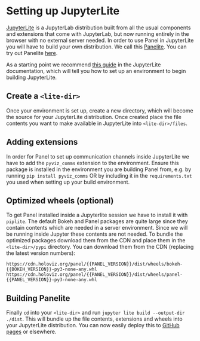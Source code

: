 # Setting up JupyterLite

[JupyterLite](https://jupyterlite.readthedocs.io/en/latest/) is a JupyterLab distribution built from all the usual components and extensions that come with JupyterLab, but now running entirely in the browser with no external server needed. In order to use Panel in JupyterLite you will have to build your own distribution. We call this [Panelite](https://panelite.holoviz.org). You can try out Panelite [here](https://panelite.holoviz.org).

As a starting point we recommend [this guide](https://jupyterlite.readthedocs.io/en/latest/howto/configure/simple_extensions.html) in the JupyterLite documentation, which will tell you how to set up an environment to begin building JupyterLite.

## Create a `<lite-dir>`

Once your environment is set up, create a new directory, which will become the source for your JupyterLite distribution. Once created place the file contents you want to make available in JupyterLite into `<lite-dir>/files`.

## Adding extensions

In order for Panel to set up communication channels inside JupyterLite we have to add the `pyviz_comms` extension to the environment. Ensure this package is installed in the environment you are building Panel from, e.g. by running `pip install pyviz_comms` OR by including it in the `requirements.txt` you used when setting up your build environment.

## Optimized wheels (optional)

To get Panel installed inside a Jupyterlite session we have to install it with `piplite`. The default Bokeh and Panel packages are quite large since they contain contents which are needed in a server environment. Since we will be running inside Jupyter these contents are not needed. To bundle the optimized packages download them from the CDN and place them in the `<lite-dir>/pypi` directory. You can download them from the CDN (replacing the latest version numbers):

```
https://cdn.holoviz.org/panel/{{PANEL_VERSION}}/dist/wheels/bokeh-{{BOKEH_VERSION}}-py3-none-any.whl
https://cdn.holoviz.org/panel/{{PANEL_VERSION}}/dist/wheels/panel-{{PANEL_VERSION}}-py3-none-any.whl
```

## Building Panelite

Finally `cd` into your `<lite-dir>` and run `jupyter lite build --output-dir ./dist`. This will bundle up the file contents, extensions and wheels into your JupyterLite distribution. You can now easily deploy this to [GitHub pages](https://jupyterlite.readthedocs.io/en/latest/quickstart/deploy.html) or elsewhere.
